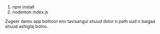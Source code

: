 1. npm install
2. nodemon index.js

Zugeer demo app bolhoor env tavisangui shuud dotor n path uud n baigaa shuud ashiglaj bolno.
